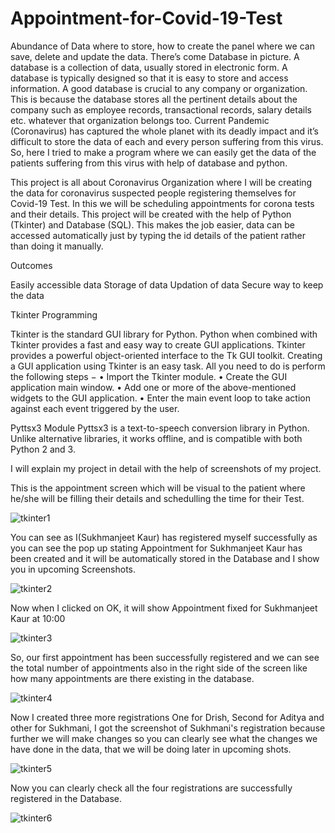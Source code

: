 # Appointment-for-Covid-19-Test
Abundance of Data where to store, how to create the panel where we can save, delete and
update the data. There’s come Database in picture. A database is a collection of data,
usually stored in electronic form. A database is typically designed so that it is easy to store
and access information. A good database is crucial to any company or organization. This is
because the database stores all the pertinent details about the company such as employee
records, transactional records, salary details etc. whatever that organization belongs too.
Current Pandemic (Coronavirus) has captured the whole planet with its deadly impact and
it’s difficult to store the data of each and every person suffering from this virus. So, here I
tried to make a program where we can easily get the data of the patients suffering from this
virus with help of database and python.

This project is all about Coronavirus Organization where I will be creating the data for
coronavirus suspected people registering themselves for Covid-19 Test. In this we will be scheduling appointments for corona tests and their details. This project will be created with the help of
Python (Tkinter) and Database (SQL). This makes the job easier, data can be accessed
automatically just by typing the id details of the patient rather than doing it manually.

Outcomes

Easily accessible data
Storage of data
Updation of data
Secure way to keep the data

Tkinter Programming

Tkinter is the standard GUI library for Python. Python when combined with Tkinter provides a fast and easy way to create GUI applications. Tkinter provides a powerful object-oriented interface to the Tk GUI toolkit.
Creating a GUI application using Tkinter is an easy task. All you need to do is perform the following steps −
• Import the Tkinter module.
• Create the GUI application main window.
• Add one or more of the above-mentioned widgets to the GUI application.
• Enter the main event loop to take action against each event triggered by the user.

Pyttsx3 Module Pyttsx3 is a text-to-speech conversion library in Python. Unlike alternative libraries, it works offline, and is compatible with both Python 2 and 3.

I will explain my project in detail with the help of screenshots of my project. 

This is the appointment screen which will be visual to the patient where he/she will be filling their details and schedulling the time for their Test.

![tkinter1](https://user-images.githubusercontent.com/87376487/127766557-03bba25c-3d56-4cdf-b613-80d688560533.png)

You can see as I(Sukhmanjeet Kaur) has registered myself successfully as you can see the pop up stating Appointment for Sukhmanjeet Kaur has been created and it will be automatically stored in the Database and I show you in upcoming Screenshots.

![tkinter2](https://user-images.githubusercontent.com/87376487/127766667-a434ecf7-cc34-41e8-97d2-c02cf0df22ea.png)

Now when I clicked on OK, it will show Appointment fixed for Sukhmanjeet Kaur at 10:00 

![tkinter3](https://user-images.githubusercontent.com/87376487/127766699-934a108d-1ba1-46ec-a493-22c0bc0e0d58.png)

So, our first appointment has been successfully registered and we can see the total number of appointments also in the right side of the screen like how many appointments are there existing in the database.

![tkinter4](https://user-images.githubusercontent.com/87376487/127766739-b70026b8-f239-4bb5-bd87-ecf9ef334477.png)

Now I created three more registrations One for Drish, Second for Aditya and other for Sukhmani, I got the screenshot of Sukhmani's registration because further we will make changes so you can clearly see what the changes we have done in the data, that we will be doing later in upcoming shots.

![tkinter5](https://user-images.githubusercontent.com/87376487/127766812-2115b9de-6cb6-42cd-a419-72b5e04b6797.png)

Now you can clearly check all the four registrations are successfully registered in the Database.

![tkinter6](https://user-images.githubusercontent.com/87376487/127766873-233adc80-7265-4d15-b9e2-bc25d084852c.png)











